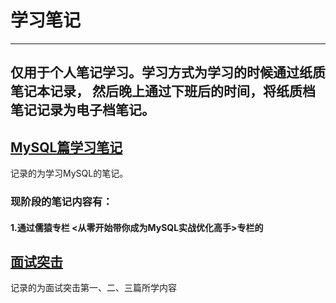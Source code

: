# 学习笔记
---
仅用于个人笔记学习。学习方式为学习的时候通过纸质笔记本记录，
然后晚上通过下班后的时间，将纸质档笔记记录为电子档笔记。
---
## [MySQL篇学习笔记](MySQL篇/README.md)
记录的为学习MySQL的笔记。
### 现阶段的笔记内容有：
####    1.通过儒猿专栏 <从零开始带你成为MySQL实战优化高手>专栏的
## [面试突击](面试突击/README.md)
记录的为面试突击第一、二、三篇所学内容